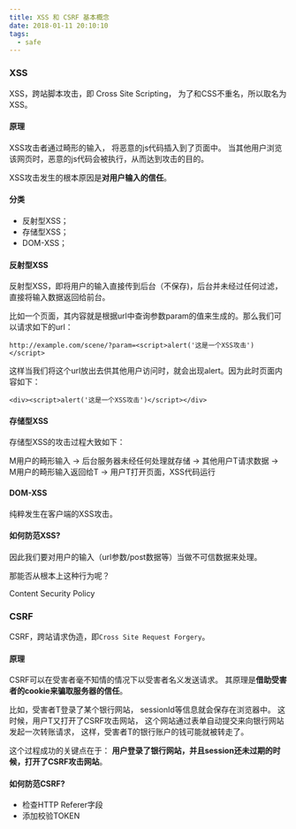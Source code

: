 ```yaml
---
title: XSS 和 CSRF 基本概念
date: 2018-01-11 20:10:10
tags:
  - safe
---
```


### XSS

XSS，跨站脚本攻击，即 Cross Site Scripting，
为了和CSS不重名，所以取名为XSS。

#### 原理

XSS攻击者通过畸形的输入，
将恶意的js代码插入到了页面中。
当其他用户浏览该网页时，恶意的js代码会被执行，从而达到攻击的目的。

XSS攻击发生的根本原因是**对用户输入的信任**。

#### 分类

- 反射型XSS；
- 存储型XSS；
- DOM-XSS；

#### 反射型XSS

反射型XSS，即将用户的输入直接传到后台（不保存)，后台并未经过任何过滤，直接将输入数据返回给前台。

比如一个页面，其内容就是根据url中查询参数param的值来生成的。那么我们可以请求如下的url：

```
http://example.com/scene/?param=<script>alert('这是一个XSS攻击')</script>
```

这样当我们将这个url放出去供其他用户访问时，就会出现alert。因为此时页面内容如下：

```
<div><script>alert('这是一个XSS攻击')</script></div>
```

#### 存储型XSS

存储型XSS的攻击过程大致如下：

M用户的畸形输入
-> 后台服务器未经任何处理就存储
-> 其他用户T请求数据
-> M用户的畸形输入返回给T
-> 用户T打开页面，XSS代码运行

#### DOM-XSS

纯粹发生在客户端的XSS攻击。

#### 如何防范XSS?

因此我们要对用户的输入（url参数/post数据等）当做不可信数据来处理。

那能否从根本上这种行为呢？

Content Security Policy

### CSRF

CSRF，跨站请求伪造，即`Cross Site Request Forgery`。

#### 原理

CSRF可以在受害者毫不知情的情况下以受害者名义发送请求。
其原理是**借助受害者的cookie来骗取服务器的信任**。

比如，受害者T登录了某个银行网站，
sessionId等信息就会保存在浏览器中。
这时候，用户T又打开了CSRF攻击网站，
这个网站通过表单自动提交来向银行网站发起一次转账请求，
这样，受害者T的银行账户的钱可能就被转走了。

这个过程成功的关键点在于：
**用户登录了银行网站，并且session还未过期的时候，打开了CSRF攻击网站**。

#### 如何防范CSRF?

- 检查HTTP Referer字段
- 添加校验TOKEN
